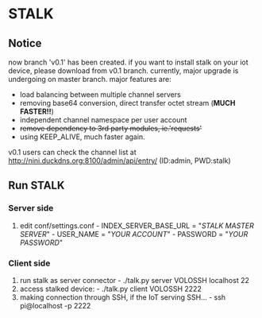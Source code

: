 # STALK

## Notice
now branch 'v0.1' has been created.
if you want to install stalk on your iot device, please download from v0.1 branch.
currently, major upgrade is undergoing on master branch. major features are:
  - load balancing between multiple channel servers
  - removing base64 conversion, direct transfer octet stream (**MUCH FASTER!!**)
  - independent channel namespace per user account
  - ~~remove dependency to 3rd party modules, ie.'requests'~~
  - using KEEP_ALIVE, much faster again.

v0.1 users can check the channel list at
  http://nini.duckdns.org:8100/admin/api/entry/
  (ID:admin, PWD:stalk)

## Run STALK
### Server side
  1. edit conf/settings.conf
    - INDEX_SERVER_BASE_URL = "*STALK MASTER SERVER*"
    - USER_NAME = "*YOUR ACCOUNT*"
    - PASSWORD = "*YOUR PASSWORD*" 

### Client side
  1. run stalk as server connector
    - ./talk.py server VOLOSSH localhost 22
  1. access stalked device:
    - ./talk.py client VOLOSSH 2222
  1. making connection through SSH, if the IoT serving SSH... 
    - ssh pi@localhost -p 2222
